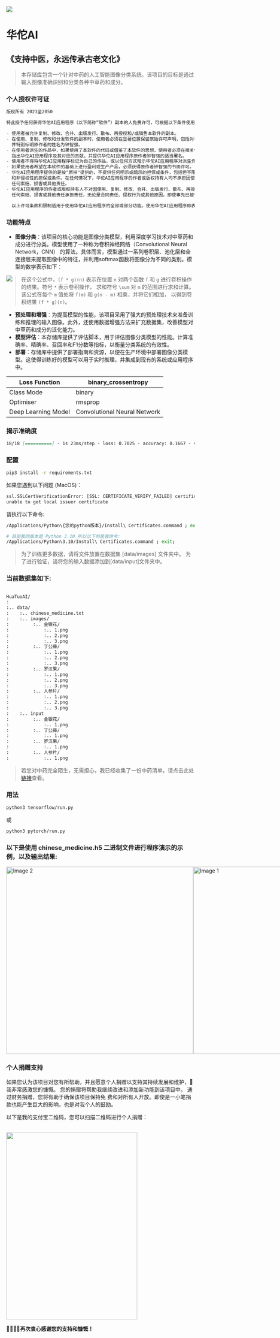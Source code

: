 <div id="banner">
    <img src="https://github.com/johnmelodyme/HuaTuoAI/blob/main/data/banner.png?raw=true" />
</div>

# 华佗AI

## 《支持中医，永远传承古老文化》 ##

> 本存储库包含一个针对中药的人工智能图像分类系统。该项目的目标是通过输入图像准确识别和分类各种中草药和成分。

### 个人授权许可证
```markdown
版权所有 2023至2050

特此授予任何获得华佗AI应用程序（以下简称“软件”）副本的人免费许可，可根据以下条件使用软件：

- 使用者被允许复制、修改、合并、出版发行、散布、再授权和/或销售本软件的副本。
- 在使用、复制、修改和分发软件的副本时，使用者必须在显著位置保留原始许可声明，包括对华佗AI应用程序的适当署名，
  并特别标明原作者的姓名为钟智强。
- 在使用者派生的作品中，如果使用了本软件的代码或借鉴了本软件的思想，使用者必须在相关代码、文档或其他材料中明确
  指出华佗AI应用程序及其对应的贡献，并提供华佗AI应用程序原作者钟智强的适当署名。
- 使用者不得将华佗AI应用程序标记为自己的作品，或以任何方式暗示华佗AI应用程序对派生作品的认可或支持。
- 如果使用者希望在本软件的基础上进行盈利或生产产品，必须获得原作者钟智强的书面许可。
- 华佗AI应用程序提供的是按"原样"提供的，不提供任何明示或暗示的担保或条件，包括但不限于对适销性、特定用途适用性
  和非侵权性的担保或条件。在任何情况下，华佗AI应用程序的作者或版权持有人均不承担因使用或无法使用本软件所引起的
  任何索赔、损害或其他责任。
- 华佗AI应用程序的作者或版权持有人不对因使用、复制、修改、合并、出版发行、散布、再授权和/或销售本软件而产生的
  任何索赔、损害或其他责任承担责任，无论是合同责任、侵权行为或其他原因，即使事先已被告知发生此类损害的可能性。 
  
  以上许可条款和限制适用于使用华佗AI应用程序的全部或部分功能。使用华佗AI应用程序即表示接受本许可证的条款和条件。
```

### 功能特点
- **图像分类**：该项目的核心功能是图像分类模型，利用深度学习技术对中草药和成分进行分类。模型使用了一种称为卷积神经网络（Convolutional Neural Network，CNN） 的算法。具体而言，模型通过一系列卷积层、池化层和全连接层来提取图像中的特征，并利用softmax函数将图像分为不同的类别。模型的数学表示如下：

<img src="https://raw.githubusercontent.com/johnmelodyme/HuaTuoAI/main/assets/imageclassificationformual.png" style="float: left; margin-right: 10px;" />

> 在这个公式中，`(f * g)(n)` 表示在位置 `n` 对两个函数 `f` 和 `g` 进行卷积操作的结果。符号 `*` 表示卷积操作，
求和符号 `\sum` 对 `m` 的范围进行求和计算。该公式在每个 `m` 值处将 `f(m)` 和 `g(n - m)` 相乘，并将它们相加，
以得到卷积结果 `(f * g)(n)`。

- **预处理和增强**：为提高模型的性能，该项目采用了强大的预处理技术来准备训练和推理的输入图像。此外，还使用数据增强方法来扩充数据集，改善模型对中草药和成分的泛化能力。
- **模型评估**：本存储库提供了评估脚本，用于评估图像分类模型的性能。计算准确率、精确率、召回率和F1分数等指标，以衡量分类系统的有效性。
- **部署**：存储库中提供了部署指南和资源，以便在生产环境中部署图像分类模型。这使得训练好的模型可以用于实时推理，并集成到现有的系统或应用程序中。

| Loss Function       | binary_crossentropy          |
|---------------------|------------------------------|
| Class Mode          | binary                       |
| Optimiser           | rmsprop                      |
| Deep Learning Model | Convolutional Neural Network |

### 揭示准确度
```markdown
18/18 [==========] - 1s 23ms/step - loss: 0.7025 - accuracy: 0.1667 - val_loss: -9.6575 - val_accuracy: 0.2500
```

### 配置
```bash
pip3 install -r requirements.txt
```

如果您遇到以下问题 (MacOS)：
```bash
ssl.SSLCertVerificationError: [SSL: CERTIFICATE_VERIFY_FAILED] certificate verify failed: 
unable to get local issuer certificate
```
请执行以下命令: 
```bash
/Applications/Python\{您的python版本}/Install\ Certificates.command ; exit;

# 目前我的版本是 Python 3.10 所以以下的是我命令:
/Applications/Python\3.10/Install\ Certificates.command ; exit;
```

> 为了训练更多数据，请将文件放置在数据集 [data/images] 文件夹中。
> 为了进行验证，请将您的输入数据添加到[data/input]文件夹中。

### 当前数据集如下: 
```markdown

HuaTuoAI/
:
:.. data/
:    :.. chinese_medicine.txt
:    :.. images/
:         :.. 金银花/
:             :.. 1.png
:             :.. 2.png
:             :.. 3.png
:         :.. 丁公藤/
:             :.. 1.png
:             :.. 2.png
:             :.. 3.png
:         :.. 罗汉果/
:             :.. 1.png
:             :.. 2.png
:             :.. 3.png
:         :.. 人参片/
:             :.. 1.png
:             :.. 2.png
:             :.. 3.png
:    :.. input 
:         :.. 金银花/
:             :.. 1.png
:         :.. 丁公藤/
:             :.. 1.png
:         :.. 罗汉果/
:             :.. 1.png
:         :.. 人参片/
:             :.. 1.png
```

> 若您对中药完全陌生，无需担心，我已经收集了一份中药清单。请点击此处[链接](./data/chinese_medicine.txt)查看。

### 用法

```bash
python3 tensorflow/run.py
```
或
```bash
python3 pytorch/run.py
```

### 以下是使用 chinese_medicine.h5 二进制文件进行程序演示的示例，以及输出结果:
<div style="display: flex;">
  <img src="https://github.com/johnmelodyme/HuaTuoAI/blob/main/example/2.jpeg?raw=true" alt="Image 2" width="500" />
  <img src="https://github.com/johnmelodyme/HuaTuoAI/blob/main/example/1.jpeg?raw=true" alt="Image 1" width="500" />
</div>

### 个人捐赠支持
如果您认为该项目对您有所帮助，并且愿意个人捐赠以支持其持续发展和维护，🥰我非常感激您的慷慨。
您的捐赠将帮助我继续改进和添加新功能到该项目中。 通过财务捐赠，您将有助于确保该项目保持免
费和对所有人开放。即使是一小笔捐款也能产生巨大的影响，也是对我个人的鼓励。

以下是我的支付宝二维码，您可以扫描二维码进行个人捐赠：

<br />
<img src="https://raw.githubusercontent.com/johnmelodyme/current_location/johnmelodyme-alipayqr/IMG_4026.JPG"  style="height: 500px !important;width: 350px !important;" >

**🥰😘🥰😘再次衷心感谢您的支持和慷慨！**

